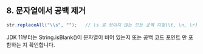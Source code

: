 ## 8. 문자열에서 공백 제거  

```java  
str.replaceAll("\\s", "");   // \s 로 보이지 않는 모든 공백 지정(\t, \n, \r)  
```  
JDK 11부터는 String.isBlank()이 문자열이 비어 있는지 또는 공백 코드 포인트 만 포함하는 지 확인합니다.
<!--stackedit_data:
eyJoaXN0b3J5IjpbLTEyMDIzNzY1ODVdfQ==
-->